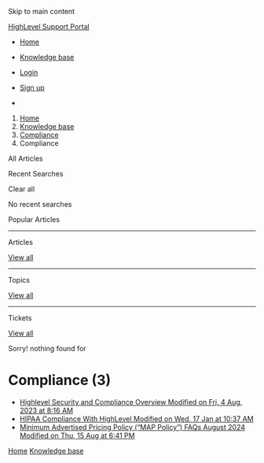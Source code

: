 Skip to main content

[ HighLevel Support Portal ](https://help.gohighlevel.com)

  * [ Home ](/support/home)
  * [ Knowledge base ](/support/solutions)

  * [Login](/support/login)
  * [Sign up](/support/signup)
  * 

  1. [Home](/support/home)
  2. [Knowledge base](/support/solutions)
  3. [Compliance](/support/solutions/155000000024)
  4. Compliance

All  Articles 

Recent Searches

Clear all

No recent searches

Popular Articles

* * *

Articles

[View all](/support/search/solutions)

* * *

Topics

[View all](/support/search/topics)

* * *

Tickets

[View all](/support/search/tickets)

Sorry! nothing found for   

# Compliance (3)

  * [ Highlevel Security and Compliance Overview Modified on Fri, 4 Aug, 2023 at 8:16 AM  ](/support/solutions/articles/155000000574-highlevel-security-and-compliance-overview)
  * [ HIPAA Compliance With HighLevel Modified on Wed, 17 Jan at 10:37 AM  ](/support/solutions/articles/48000983084-hipaa-compliance-with-highlevel)
  * [ Minimum Advertised Pricing Policy (“MAP Policy”) FAQs August 2024 Modified on Thu, 15 Aug at 6:41 PM  ](/support/solutions/articles/155000003083-minimum-advertised-pricing-policy-map-policy-faqs-august-2024)

[Home](/support/home) [Knowledge base](/support/solutions)
